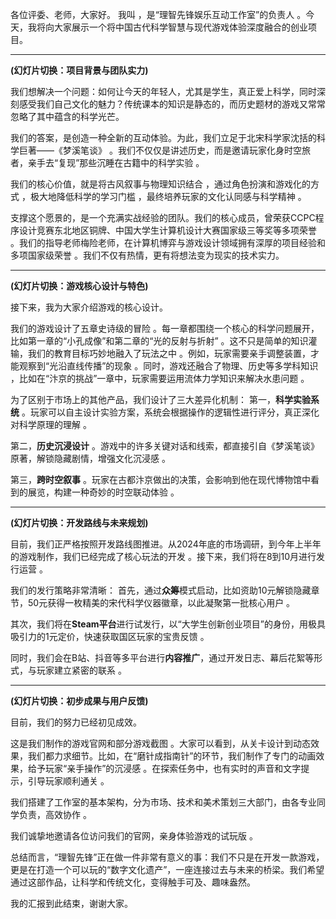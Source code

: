 各位评委、老师，大家好。
我叫  ，是“理智先锋娱乐互动工作室”的负责人 。今天，我将向大家展示一个将中国古代科学智慧与现代游戏体验深度融合的创业项目。

---

**(幻灯片切换：项目背景与团队实力)**

我们想解决一个问题：如何让今天的年轻人，尤其是学生，真正爱上科学，同时深刻感受我们自己文化的魅力？传统课本的知识是静态的，而历史题材的游戏又常常忽略了其中蕴含的科学光芒。

我们的答案，是创造一种全新的互动体验。为此，我们立足于北宋科学家沈括的科学巨著——《梦溪笔谈》 。我们不仅仅是讲述历史，而是邀请玩家化身时空旅者，亲手去“复现”那些沉睡在古籍中的科学实验 。

我们的核心价值，就是将古风叙事与物理知识结合 ，通过角色扮演和游戏化的方式 ，极大地降低科学的学习门槛 ，最终培养玩家的文化认同感与科学精神 。

支撑这个愿景的，是一个充满实战经验的团队。我们的核心成员，曾荣获CCPC程序设计竞赛东北地区铜牌、中国大学生计算机设计大赛国家级三等奖等多项荣誉 。我们的指导老师梅险老师，在计算机博弈与游戏设计领域拥有深厚的项目经验和多项国家级荣誉 。我们不仅有热情，更有将想法变为现实的技术实力。

---

**(幻灯片切换：游戏核心设计与特色)**

接下来，我为大家介绍游戏的核心设计。

我们的游戏设计了五章史诗级的冒险 。每一章都围绕一个核心的科学问题展开，比如第一章的“小孔成像”和第二章的“光的反射与折射” 。这不只是简单的知识灌输，我们的教育目标巧妙地融入了玩法之中 。例如，玩家需要亲手调整装置，才能观察到“光沿直线传播”的现象 。同时，游戏还融合了物理、历史等多学科知识 ，比如在“汴京的挑战”一章中，玩家需要运用流体力学知识来解决水患问题 。

为了区别于市场上的其他产品，我们设计了三大差异化机制： 第一，**科学实验系统** 。玩家可以自主设计实验方案，系统会根据操作的逻辑性进行评分，真正深化对科学原理的理解 。

第二，**历史沉浸设计** 。游戏中的许多关键对话和线索，都直接引自《梦溪笔谈》原著，解锁隐藏剧情，增强文化沉浸感 。

第三，**跨时空叙事** 。玩家在古都汴京做出的决策，会影响到他在现代博物馆中看到的展览，构建一种奇妙的时空联动体验 。

---

**(幻灯片切换：开发路线与未来规划)**

目前，我们正严格按照开发路线图推进。从2024年底的市场调研，到今年上半年的游戏制作，我们已经完成了核心玩法的开发 。接下来，我们将在8到10月进行发行运营 。

我们的发行策略非常清晰： 首先，通过**众筹**模式启动，比如资助10元解锁隐藏章节，50元获得一枚精美的宋代科学仪器徽章，以此凝聚第一批核心用户 。

其次，我们将在**Steam平台**进行试发行，以“大学生创新创业项目”的身份，用极具吸引力的1元定价，快速获取国区玩家的宝贵反馈 。

同时，我们会在B站、抖音等多平台进行**内容推广**，通过开发日志、幕后花絮等形式，与玩家建立紧密的联系 。

---

**(幻灯片切换：初步成果与用户反馈)**

目前，我们的努力已经初见成效。

这是我们制作的游戏官网和部分游戏截图 。大家可以看到，从关卡设计到动态效果，我们都力求细节。比如，在“磨针成指南针”的环节，我们制作了专门的动画效果，给予玩家“亲手操作”的沉浸感 。在探索任务中，也有实时的声音和文字提示，引导玩家顺利通关 。

我们搭建了工作室的基本架构，分为市场、技术和美术策划三大部门，由各专业同学负责，高效协作 。

我们诚挚地邀请各位访问我们的官网，亲身体验游戏的试玩版 。

总结而言，“理智先锋”正在做一件非常有意义的事：我们不只是在开发一款游戏，更是在打造一个可以玩的“数字文化遗产”，一座连接过去与未来的桥梁。我们希望通过这部作品，让科学和传统文化，变得触手可及、趣味盎然。

我的汇报到此结束，谢谢大家。